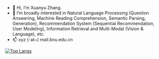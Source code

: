 - 👋 Hi, I’m Xuanyu Zhang.
- 👀 I’m broadly interested in Natural Language Processing (Question Answering, Machine Reading Comprehension, Semantic Parsing, Generation), 
     Recommendation System (Sequential Recommendation, User Modeling), Information Retrieval and Multi-Modal (Vision & Language), etc.
- 📫 xyz (-at~) mail.bnu.edu.cn

[![Top Langs](https://github-readme-stats.vercel.app/api/top-langs/?username=xyznlp&layout=compact)](https://github.com/anuraghazra/github-readme-stats)

<!---
- 🌱 I’m currently learning ...
- 💞️ I’m looking to collaborate on ...
xyznlp/xyznlp is a ✨ special ✨ repository because its `README.md` (this file) appears on your GitHub profile.
You can click the Preview link to take a look at your changes.
--->
